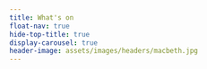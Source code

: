 ```yaml
---
title: What's on
float-nav: true
hide-top-title: true
display-carousel: true
header-image: assets/images/headers/macbeth.jpg
---
```

